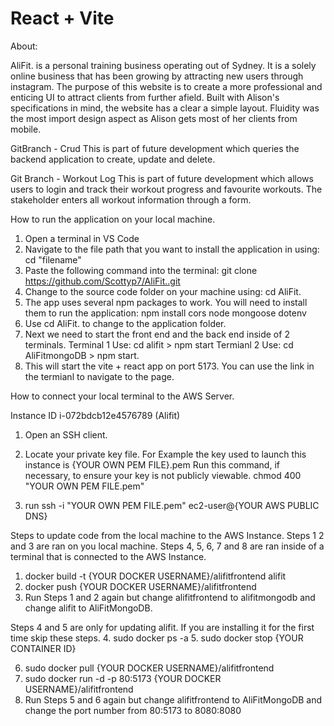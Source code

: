 # React + Vite

About:

AliFit. is a personal training business operating out of Sydney. It is a solely online business that has been growing by attracting new users through instagram.
The purpose of this website is to create a more professional and enticing UI to attract clients from further afield.
Built with Alison's specifications in mind, the website has a clear a simple layout. Fluidity was the most import design aspect as Alison gets most of her clients from mobile.


GitBranch - Crud 
    This is part of future development which queries the backend application to create, update and delete.

Git Branch - Workout Log
    This is part of future development which allows users to login and track their workout progress and favourite workouts. The stakeholder enters all workout information through a form. 
    


How to run the application on your local machine. 
1. Open a terminal in VS Code
3. Navigate to the file path that you want to install the application in using: cd "filename"
2. Paste the following command into the terminal:
    git clone https://github.com/Scottyp7/AliFit..git
3. Change to the source code folder on your machine using: cd AliFit. 
4. The app uses several npm packages to work. You will need to install them to run the application:
    npm install cors node mongoose dotenv
5. Use cd AliFit. to change to the application folder.
6. Next we need to start the front end and the back end inside of 2 terminals. 
    Terminal 1 Use: cd alifit > npm start
    Termianl 2 Use: cd AliFitmongoDB > npm start.
7. This will start the vite + react app on port 5173. You can use the link in the termianl to navigate to the page.



How to connect your local terminal to the AWS Server.

Instance ID
i-072bdcb12e4576789 (Alifit)
1. Open an SSH client.

2. Locate your private key file. For Example the key used to launch this instance is {YOUR OWN PEM FILE}.pem
    Run this command, if necessary, to ensure your key is not publicly viewable.
        chmod 400 "YOUR OWN PEM FILE.pem"

3. run 
ssh -i "YOUR OWN PEM FILE.pem" ec2-user@{YOUR AWS PUBLIC DNS}


Steps to update code from the local machine to the AWS Instance. 
    Steps 1 2 and 3 are ran on you local machine.
    Steps 4, 5, 6, 7 and 8 are ran inside of a terminal that is connected to the AWS Instance. 

1. docker build -t {YOUR DOCKER USERNAME}/alifitfrontend alifit
2. docker push {YOUR DOCKER USERNAME}/alifitfrontend  
3. Run Steps 1 and 2 again but change alifitfrontend to alifitmongodb and change alifit to AliFitMongoDB.

Steps 4 and 5 are only for updating alifit. If you are installing it for the first time skip these steps. 
4. sudo docker ps -a 
5. sudo docker stop {YOUR CONTAINER ID}


6. sudo docker pull {YOUR DOCKER USERNAME}/alifitfrontend
7. sudo docker run -d -p 80:5173 {YOUR DOCKER USERNAME}/alifitfrontend
8. Run Steps 5 and 6 again but change alifitfrontend to AliFitMongoDB and change the port number from 80:5173 to 8080:8080
